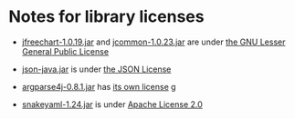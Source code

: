 # Notes for library licenses

- [jfreechart-1.0.19.jar](./jfreechart-1.0.19.jar) and [jcommon-1.0.23.jar](./jcommon-1.0.23.jar) are under [the GNU Lesser General Public License](./lgpl.html)

- [json-java.jar](./json-java.jar) is under [the JSON License](./The_JSON_License.html)

- [argparse4j-0.8.1.jar](./argparse4j-0.8.1.jar) has [its own license](./Argparse4j-LICENSE.txt)
g
- [snakeyaml-1.24.jar](./snakeyaml-1.24.jar) is under [Apache License 2.0](./Apache-License-2.0.txt)
